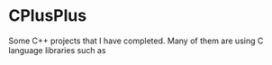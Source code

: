 # CPlusPlus
Some C++ projects that I have completed.
Many of them are using C language libraries such as <cstring>
